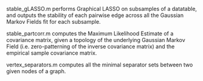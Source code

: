 stable_gLASSO.m performs Graphical LASSO on subsamples of a datatable, and outputs the stability of each pairwise edge across all the Gaussian Markov Fields fit for each subsample.

stable_partcorr.m computes the Maximum Likelihood Estimate of a covariance matrix, given a topology of the underlying Gaussian Markov Field (i.e. zero-patterning of the inverse covariance matrix) and the empirical sample covariance matrix.

vertex_separators.m computes all the minimal separator sets between two given nodes of a graph.
